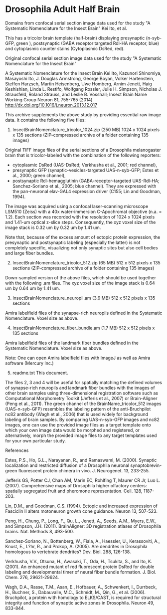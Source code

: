 Drosophila Adult Half Brain
============================

Domains from confocal serial section image data used for the study "A Systematic Nomenclature for the Insect Brain" Kei Ito, et al.

This has a tricolor brain template (half-brain) displaying presynaptic (n-syb-GFP, green ), postsynaptic (GABA receptor targeted Rdl-HA receptor, blue) and cytoplasmic counter stains (Cytoplasmic DsRed, red).

Original confocal serial section image data used for the study "A Systematic Nomenclature for the Insect Brain"

A Systematic Nomenclature for the Insect Brain
Kei Ito, Kazunori Shinomiya, Masayoshi Ito, J. Douglas Armstrong, George Boyan, Volker Hartenstein, Steffen Harzsch, Martin Heisenberg, Uwe Homberg, Arnim Jenett, Haig Keshishian, Linda L. Restifo, Wolfgang Rossler, Julie H. Simpson, Nicholas J. Strausfeld, Roland Strauss, and Leslie B. Vosshall; Insect Brain Name Working Group
Neuron 81, 755-765 (2014)
http://dx.doi.org/10.1016/j.neuron.2013.12.017

This archive supplements the above study by providing essential raw image data. It contains the following five files:

1. InsectBrainNomenclature_tricolor_1024.zip (250 MB)
1024 x 1024 pixels x 135 sections (ZIP-compressed archive of a folder containing 135 images)

Original TIFF image files of the serial sections of a Drosophila melanogaster brain that is tricolor-labeled with the combination of the following reporters:
- cytoplasmic DsRed (UAS-DsRed; Verkhusha et al., 2001; red channel), 
- presynaptic GFP (synaptic-vesicles-targeted UAS-n-syb-GFP; Estes et al., 2000; green channel), 
- postsynaptic Rdl-hemagglutinin (GABA-receptor-targeted UAS-Rdl-HA; Sanchez-Soriano et al., 2005; blue channel). 
They are expressed with the pan-neuronal elav-GAL4 expression driver (C155; Lin and Goodman, 1994).

The image was acquired using a confocal laser-scanning microscope LSM510 (Zeiss) with a 40x water-immersion C-Apochromat objective (n.a. = 1.2). Each section was recorded with the resolution of 1024 x 1024 pixels and 1.41-um optical z-slice steps. Consequently, the xyz voxel size of the image stack is 0.32 um by 0.32 um by 1.41 um. 

Note that, because of the excess amount of ectopic protein expression, the presynaptic and postsynaptic labeling (especially the latter) is not completely specific, visualizing not only synaptic sites but also cell bodies and large fiber bundles.

2. InsectBrainNomenclature_tricolor_512.zip (65 MB) 
512 x 512 pixels x 135 sections (ZIP-compressed archive of a folder containing 135 images)

Down-sampled version of the above files, which should be used together with the following .am files.
The xyz voxel size of the image stack is 0.64 um by 0.64 um by 1.41 um. 

3. InsectBrainNomenclature_neuropil.am (3.9 MB)
512 x 512 pixels x 135 sections

Amira labelfield files of the synapse-rich neuropils defined in the Systematic Nomenclature. Voxel size as above.

4. InsectBrainNomenclature_fiber_bundle.am (1.7 MB)
512 x 512 pixels x 135 sections

Amira labelfield files of the landmark fiber bundles defined in the Systematic Nomenclature. Voxel size as above.

Note: One can open Amira labelfield files with ImageJ as well as Amira software (Mercury Inc.)

5. readme.txt
This document.

The files 2, 3 and 4 will be useful for spatially matching the defined volumes of synapse-rich neuropils and landmark fiber bundles with the images of other brain samples using three-dimensional registration software such as Computational Morphometry Toolkit (Jefferis et al., 2007) or Brain-Aligner (Peng et al., 2011). The green channel of the BrainName_tricolor_512 images (UAS-n-syb-GFP) resembles the labeling pattern of the anti-Bruchpilot nc82 antibody (Wagh et al., 2006) that is used widely for background labeling of brain samples. By comparing UAS-n-syb-GFP images and nc82 images, one can use the provided image files as a target template onto which your own image data would be morphed and registered, or alternatively, morph the provided image files to any target templates used for your own particular study. 

References

Estes, P.S., Ho, G.L., Narayanan, R., and Ramaswami, M. (2000). Synaptic localization and restricted diffusion of a Drosophila neuronal synaptobrevin-green fluorescent protein chimera in vivo. J. Neurogenet. 13, 233-255.

Jefferis GS, Potter CJ, Chan AM, Marin EC, Rohlfing T, Maurer CR Jr, Luo L. (2007). Comprehensive maps of Drosophila higher olfactory centers: spatially segregated fruit and pheromone representation. Cell. 128, 1187-203.

Lin, D.M., and Goodman, C.S. (1994). Ectopic and increased expression of Fasciclin II alters motoneuron growth cone guidance. Neuron 13, 507-523.

Peng, H., Chung, P., Long, F., Qu, L., Jenett, A., Seeds, A.M., Myers, E.W., and Simpson, J.H. (2011). BrainAligner: 3D registration atlases of Drosophila brains. Nat. Methods 8, 493-500.

Sanchez-Soriano, N., Bottenberg, W., Fiala, A., Haessler, U., Kerassoviti, A., Knust, E., L?hr, R., and Prokop, A. (2005). Are dendrites in Drosophila homologous to vertebrate dendrites? Dev. Biol. 288, 126-138.

Verkhusha, V.V., Otsuna, H., Awasaki, T., Oda, H., Tsukita, S., and Ito, K. (2001). An enhanced mutant of red fluorescent protein DsRed for double labeling and developmental timer of neural fiber bundle formation. J. Biol. Chem. 276, 29621-29624.

Wagh, D.A., Rasse, T.M., Asan, E., Hofbauer, A., Schwenkert, I., Durrbeck, H., Buchner, S., Dabauvalle, M.C., Schmidt, M., Qin, G., et al. (2006). Bruchpilot, a protein with homology to ELKS/CAST, is required for structural integrity and function of synaptic active zones in Drosophila. Neuron 49, 833-844.

